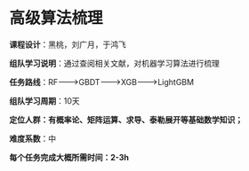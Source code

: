 # 高级算法梳理

**课程设计**：黑桃，刘广月，于鸿飞

**组队学习说明**：通过查阅相关文献，对机器学习算法进行梳理

**任务路线**：RF--->GBDT--->XGB--->LightGBM

**组队学习周期**：10天

**定位人群：有概率论、矩阵运算、求导、泰勒展开等基础数学知识；**

**难度系数**：中

**每个任务完成大概所需时间：2-3h**



